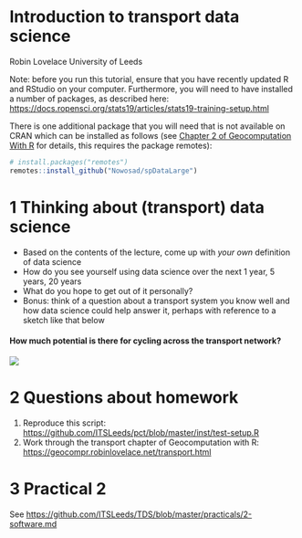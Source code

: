 Introduction to transport data science
================
Robin Lovelace
University of Leeds
<br/><img class="img-footer" alt="" src="https://comms.leeds.ac.uk/wp-content/themes/toolkit-wordpress-theme/img/logo.png">

Note: before you run this tutorial, ensure that you have recently
updated R and RStudio on your computer. Furthermore, you will need to
have installed a number of packages, as described here:
<https://docs.ropensci.org/stats19/articles/stats19-training-setup.html>

There is one additional package that you will need that is not available
on CRAN which can be installed as follows (see [Chapter 2 of
Geocomputation With
R](https://geocompr.robinlovelace.net/spatial-class.html) for details,
this requires the package remotes):

``` r
# install.packages("remotes")
remotes::install_github("Nowosad/spDataLarge")
```

<!-- ## Agenda {-} -->
<!-- 1. Thinking about transport data science (20 min) -->
<!-- 2. Questions about the homework (10 min) -->
<!-- 3. Practical 2 (2.5 hrs) -->

# 1 Thinking about (transport) data science

-   Based on the contents of the lecture, come up with *your own*
    definition of data science
-   How do you see yourself using data science over the next 1 year, 5
    years, 20 years
-   What do you hope to get out of it personally?
-   Bonus: think of a question about a transport system you know well
    and how data science could help answer it, perhaps with reference to
    a sketch like that below

#### How much potential is there for cycling across the transport network?

![](https://user-images.githubusercontent.com/1825120/127524923-7d9f5511-84a6-430b-8de9-a603a5524f39.png)

# 2 Questions about homework

1.  Reproduce this script:
    <https://github.com/ITSLeeds/pct/blob/master/inst/test-setup.R>
2.  Work through the transport chapter of Geocomputation with R:
    <https://geocompr.robinlovelace.net/transport.html>

# 3 Practical 2

See
<https://github.com/ITSLeeds/TDS/blob/master/practicals/2-software.md>

<!-- - In terms of future work in an evolving job market? -->
<!-- - In terms of the kinds of problems you want to solve? -->
<!-- ## Sketching research methods (in groups of 2-4, 30 minutes) -->
<!-- Starting with the 1000 'desire lines' dataset of Leeds, sketch-out some research ideas that cover -->
<!-- 1) Hypotheses: generate two hypotheses that are falsifiable and 2 hypotheses that are not falsifiable -->
<!-- 2) Input data: draw schematic representations of additional datasets that you could use alongside the desire lines dataset, with at least one at each of these levels: -->
<!-- - Zones -->
<!-- - Points -->
<!-- - Routes -->
<!-- - Route networks -->
<!-- - Individual -->
<!-- What temporal and spatial resolution could each one have? -->
<!-- 3) Methods: using a flow diagram (e.g. as shown below) -->
<!-- ## Practical, group computer task (30 minutes) -->
<!-- Create a github account (all). See: https://github.com -->
<!-- Building on the follow code chunk (but with no copy-and-pasting), create a data frame that contains the names, coffee habits and like/dislike of bus travel for everyone in your group (just 1 computer per group): -->
<!-- ```{r} -->
<!-- person_name = c( -->
<!--   "robin", -->
<!--   "malcolm", -->
<!--   "richard" -->
<!-- ) -->
<!-- n_coffee = c( -->
<!--   5, -->
<!--   1, -->
<!--   0 -->
<!-- ) -->
<!-- like_bus_travel = c( -->
<!--   TRUE, -->
<!--   FALSE, -->
<!--   TRUE -->
<!-- ) -->
<!-- personal_data = data.frame(person_name, n_coffee, like_bus_travel) -->
<!-- personal_data -->
<!-- ``` -->
<!-- When you are complete, add your code to https://github.com/ITSLeeds/TDS/blob/master/code-r/01-person-data.R -->
<!-- ## Learning outcomes -->
<!-- - Articulate the relevance and limitations of data-centric analysis applied to transport problems, compared with other methods -->
